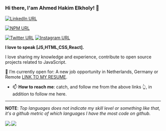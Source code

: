 ### Hi there, I'am Ahmed Hakim Elkholy! 👋
[![LinkedIn URL](https://img.shields.io/static/v1?color=red&label=linkedin&logo=linkedin&logoColor=white&style=for-the-badge&message=Connect)](https://www.linkedin.com/in/a-hakem)

[![NPM URL](https://img.shields.io/static/v1?color=red&label=npm&logo=npm&logoColor=white&style=for-the-badge&message=Connect)](https://www.npmjs.com/~ahakim)

[![Twitter URL](https://img.shields.io/static/v1?color=red&label=Twitter%20&logo=twitter&logoColor=white&style=for-the-badge&message=Follow)](https://twitter.com/ahakim0)
[![Instagram URL](https://img.shields.io/static/v1?color=red&label=Instagram&logo=Instagram&logoColor=white&style=for-the-badge&message=follow)](https://www.instagram.com/hakim_elkholy/)

**I love to speak [JS,HTML,CSS,React].**

I love sharing my knowledge and experience, contribute to open source projects related to JavaScript.


🤔  I’m currently open for: A new job opportunity in Netherlands, Germany or Remote [LINK TO MY RESUME](https://hakim.ninja/static/media/ahmed-hakim.7685b440.pdf).


- 📫 **How to reach me**: catch, and follow me from the above links 👆, in addition to follow me here.


<hr/>

**NOTE**: *Top languages does not indicate my skill level or something like that, it's a github metric of which languages I have the most code on github.*

<a href="https://github.com/ahakem/">
  <img align="center" src="https://github-readme-stats.vercel.app/api?username=ahakem&count_private=true&show_icons=true&theme=radical&hide_border=false" />
</a> 
<a href="https://github.com/ahakem/">
  <img align="center" src="https://github-readme-stats.vercel.app/api/top-langs/?username=mohamed-taman&layout=compact&theme=radical&hide_border=false" />
</a>
  